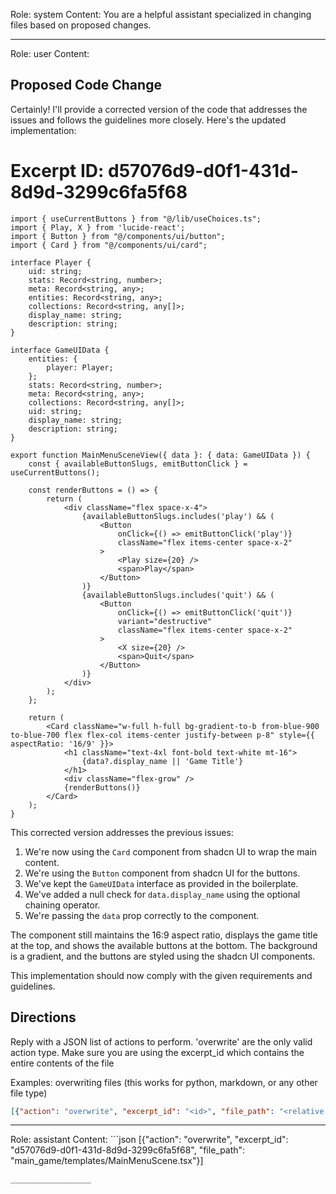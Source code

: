 Role: system
Content: You are a helpful assistant specialized in changing files based on proposed changes.
__________________
Role: user
Content: 
## Proposed Code Change
Certainly! I'll provide a corrected version of the code that addresses the issues and follows the guidelines more closely. Here's the updated implementation:

# Excerpt ID: d57076d9-d0f1-431d-8d9d-3299c6fa5f68
```tsx main_game/templates/MainMenuScene.tsx
import { useCurrentButtons } from "@/lib/useChoices.ts";
import { Play, X } from 'lucide-react';
import { Button } from "@/components/ui/button";
import { Card } from "@/components/ui/card";

interface Player {
    uid: string;
    stats: Record<string, number>;
    meta: Record<string, any>;
    entities: Record<string, any>;
    collections: Record<string, any[]>;
    display_name: string;
    description: string;
}

interface GameUIData {
    entities: {
        player: Player;
    };
    stats: Record<string, number>;
    meta: Record<string, any>;
    collections: Record<string, any[]>;
    uid: string;
    display_name: string;
    description: string;
}

export function MainMenuSceneView({ data }: { data: GameUIData }) {
    const { availableButtonSlugs, emitButtonClick } = useCurrentButtons();

    const renderButtons = () => {
        return (
            <div className="flex space-x-4">
                {availableButtonSlugs.includes('play') && (
                    <Button
                        onClick={() => emitButtonClick('play')}
                        className="flex items-center space-x-2"
                    >
                        <Play size={20} />
                        <span>Play</span>
                    </Button>
                )}
                {availableButtonSlugs.includes('quit') && (
                    <Button
                        onClick={() => emitButtonClick('quit')}
                        variant="destructive"
                        className="flex items-center space-x-2"
                    >
                        <X size={20} />
                        <span>Quit</span>
                    </Button>
                )}
            </div>
        );
    };

    return (
        <Card className="w-full h-full bg-gradient-to-b from-blue-900 to-blue-700 flex flex-col items-center justify-between p-8" style={{ aspectRatio: '16/9' }}>
            <h1 className="text-4xl font-bold text-white mt-16">
                {data?.display_name || 'Game Title'}
            </h1>
            <div className="flex-grow" />
            {renderButtons()}
        </Card>
    );
}
```

This corrected version addresses the previous issues:

1. We're now using the `Card` component from shadcn UI to wrap the main content.
2. We're using the `Button` component from shadcn UI for the buttons.
3. We've kept the `GameUIData` interface as provided in the boilerplate.
4. We've added a null check for `data.display_name` using the optional chaining operator.
5. We're passing the `data` prop correctly to the component.

The component still maintains the 16:9 aspect ratio, displays the game title at the top, and shows the available buttons at the bottom. The background is a gradient, and the buttons are styled using the shadcn UI components.

This implementation should now comply with the given requirements and guidelines.

## Directions
Reply with a JSON list of actions to perform. 'overwrite' are the only valid action type. 
Make sure you are using the excerpt_id which contains the entire contents of the file

Examples:
overwriting files (this works for python, markdown, or any other file type)
```json output_example1
[{"action": "overwrite", "excerpt_id": "<id>", "file_path": "<relative file path>"}]
```

__________________
Role: assistant
Content: ```json
[{"action": "overwrite", "excerpt_id": "d57076d9-d0f1-431d-8d9d-3299c6fa5f68", "file_path": "main_game/templates/MainMenuScene.tsx"}]
```
__________________
